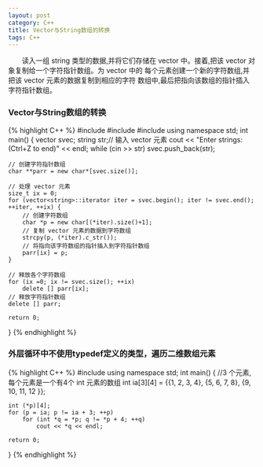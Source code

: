 ```yaml
---
layout: post
category: C++
title: Vector与String数组的转换
tags: C++
---
```


&emsp;&emsp;读入一组 string 类型的数据,并将它们存储在 vector 中。接着,把该 vector 对象复制给一个字符指针数组。为 vector 中的 每个元素创建一个新的字符数组,并把该 vector 元素的数据复制到相应的字符 数组中,最后把指向该数组的指针插入字符指针数组。

<!--more-->

### Vector与String数组的转换

{% highlight C++ %}
#include <iostream>
#include <vector>
#include <string>
using namespace std;
int main() {
	vector<string> svec;
    string str;// 输入 vector 元素
	cout << "Enter strings:(Ctrl+Z to end)" << endl;
    while (cin >> str)
        svec.push_back(str); 
    
    // 创建字符指针数组
    char **parr = new char*[svec.size()];

    // 处理 vector 元素
    size_t ix = 0;
    for (vector<string>::iterator iter = svec.begin(); iter != svec.end(); ++iter, ++ix) {
        // 创建字符数组
        char *p = new char[(*iter).size()+1];
        // 复制 vector 元素的数据到字符数组
        strcpy(p, (*iter).c_str());
        // 将指向该字符数组的指针插入到字符指针数组
        parr[ix] = p;
    }

    // 释放各个字符数组
    for (ix =0; ix != svec.size(); ++ix)
        delete [] parr[ix];
    // 释放字符指针数组
    delete [] parr;
    
    return 0;
}
{% endhighlight %} 

### 外层循环中不使用typedef定义的类型，遍历二维数组元素
{% highlight C++ %}
#include <iostream>
using namespace std;
int main() {
    //3 个元素,每个元素是一个有4个 int 元素的数组
    int ia[3][4] = \{\{1, 2, 3, 4\}, \{5, 6, 7, 8\}, \{9, 10, 11, 12 \}\};

    int (*p)[4];
    for (p = ia; p != ia + 3; ++p)
        for (int *q = *p; q != *p + 4; ++q)
            cout << *q << endl;
            
    return 0;
}
{% endhighlight %}
